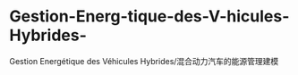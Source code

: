 # Gestion-Energ-tique-des-V-hicules-Hybrides-
Gestion Energétique des Véhicules Hybrides/混合动力汽车的能源管理建模
